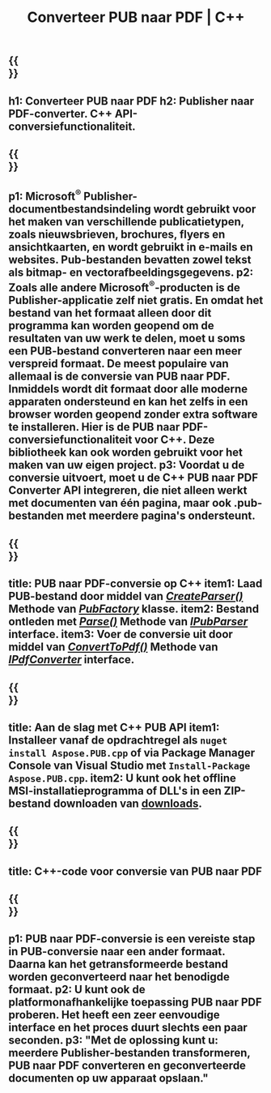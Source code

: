 ﻿---
translation: true
template: /_templates/conversion-child.md
title: Converteer PUB naar PDF | C++
description: Converteer PUB naar PDF met behulp van C++ API op Windows, Linux en Mac OS X. Publisher-conversiefunctionaliteit die eenvoudig in uw eigen oplossing kan worden geïntegreerd.
url: /cpp/conversion/pub-to-pdf/
metakeywords: pub naar pdf c++, converteer pub naar pdf cpp, c++ pub naar pdf, uitgever naar pdf c++
family: pub
platformtag: cpp
feature: conversion
---

{{<section banner>}}
---
h1: Converteer PUB naar PDF
h2: Publisher naar PDF-converter. С++ API-conversiefunctionaliteit.
---

{{<section overview>}}
---
p1: Microsoft<sup>®</sup> Publisher-documentbestandsindeling wordt gebruikt voor het maken van verschillende publicatietypen, zoals nieuwsbrieven, brochures, flyers en ansichtkaarten, en wordt gebruikt in e-mails en websites. Pub-bestanden bevatten zowel tekst als bitmap- en vectorafbeeldingsgegevens.
p2: Zoals alle andere Microsoft<sup>®</sup>-producten is de Publisher-applicatie zelf niet gratis. En omdat het bestand van het formaat alleen door dit programma kan worden geopend om de resultaten van uw werk te delen, moet u soms een PUB-bestand converteren naar een meer verspreid formaat. De meest populaire van allemaal is de conversie van PUB naar PDF. Inmiddels wordt dit formaat door alle moderne apparaten ondersteund en kan het zelfs in een browser worden geopend zonder extra software te installeren. Hier is de PUB naar PDF-conversiefunctionaliteit voor C++. Deze bibliotheek kan ook worden gebruikt voor het maken van uw eigen project.
p3: Voordat u de conversie uitvoert, moet u de C++ PUB naar PDF Converter API integreren, die niet alleen werkt met documenten van één pagina, maar ook .pub-bestanden met meerdere pagina's ondersteunt.
---

{{<section feature1>}}
---
title: PUB naar PDF-conversie op C++
item1: Laad PUB-bestand door middel van [*CreateParser()*](https://reference.aspose.com/pub/cpp/class/aspose.pub.pub_factory#a88c04c4c35d45ee8febc7e1554d03c4b) Methode van [*PubFactory*](https://reference.aspose.com/pub/cpp/class/aspose.pub.pub_factory) klasse.
item2: Bestand ontleden met [*Parse()*](https://reference.aspose.com/pub/cpp/class/aspose.pub.i_pub_parser#ae9fc7043f382a5b4a7b694f0fe477915) Methode van [*IPubParser*](https://reference.aspose.com/pub/cpp/class/aspose.pub.i_pub_parser) interface.
item3: Voer de conversie uit door middel van [*ConvertToPdf()*](https://reference.aspose.com/pub/cpp/class/aspose.pub.i_pdf_converter#acdea381bc8f2a2799e73a039b09ecdb5) Methode van [*IPdfConverter*](https://reference.aspose.com/pub/cpp/class/aspose.pub.i_pdf_converter) interface.
---

{{<section feature2>}}
---
title: Aan de slag met C++ PUB API
item1: Installeer vanaf de opdrachtregel als ```nuget install Aspose.PUB.cpp``` of via Package Manager Console van Visual Studio met ```Install-Package Aspose.PUB.cpp```.
item2: U kunt ook het offline MSI-installatieprogramma of DLL's in een ZIP-bestand downloaden van [downloads](https://releases.aspose.com/pub/cpp).
---

{{<section codeexample>}}
---
title: C++-code voor conversie van PUB naar PDF
---

{{<section summary>}}
---
p1: PUB naar PDF-conversie is een vereiste stap in PUB-conversie naar een ander formaat. Daarna kan het getransformeerde bestand worden geconverteerd naar het benodigde formaat.
p2: U kunt ook de platformonafhankelijke toepassing PUB naar PDF proberen. Het heeft een zeer eenvoudige interface en het proces duurt slechts een paar seconden.
p3: "Met de oplossing kunt u: meerdere Publisher-bestanden transformeren, PUB naar PDF converteren en geconverteerde documenten op uw apparaat opslaan."
---